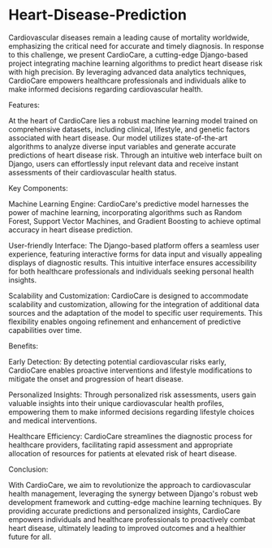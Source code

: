 # Heart-Disease-Prediction
Cardiovascular diseases remain a leading cause of mortality worldwide, emphasizing the critical need for accurate and timely diagnosis. In response to this challenge, we present CardioCare, a cutting-edge Django-based project integrating machine learning algorithms to predict heart disease risk with high precision. By leveraging advanced data analytics techniques, CardioCare empowers healthcare professionals and individuals alike to make informed decisions regarding cardiovascular health.


Features:

At the heart of CardioCare lies a robust machine learning model trained on comprehensive datasets, including clinical, lifestyle, and genetic factors associated with heart disease. Our model utilizes state-of-the-art algorithms to analyze diverse input variables and generate accurate predictions of heart disease risk. Through an intuitive web interface built on Django, users can effortlessly input relevant data and receive instant assessments of their cardiovascular health status.


Key Components:

Machine Learning Engine: CardioCare's predictive model harnesses the power of machine learning, incorporating algorithms such as Random Forest, Support Vector Machines, and Gradient Boosting to achieve optimal accuracy in heart disease prediction.

User-friendly Interface: The Django-based platform offers a seamless user experience, featuring interactive forms for data input and visually appealing displays of diagnostic results. This intuitive interface ensures accessibility for both healthcare professionals and individuals seeking personal health insights.

Scalability and Customization: CardioCare is designed to accommodate scalability and customization, allowing for the integration of additional data sources and the adaptation of the model to specific user requirements. This flexibility enables ongoing refinement and enhancement of predictive capabilities over time.


Benefits:

Early Detection: By detecting potential cardiovascular risks early, CardioCare enables proactive interventions and lifestyle modifications to mitigate the onset and progression of heart disease.

Personalized Insights: Through personalized risk assessments, users gain valuable insights into their unique cardiovascular health profiles, empowering them to make informed decisions regarding lifestyle choices and medical interventions.

Healthcare Efficiency: CardioCare streamlines the diagnostic process for healthcare providers, facilitating rapid assessment and appropriate allocation of resources for patients at elevated risk of heart disease.


Conclusion:

With CardioCare, we aim to revolutionize the approach to cardiovascular health management, leveraging the synergy between Django's robust web development framework and cutting-edge machine learning techniques. By providing accurate predictions and personalized insights, CardioCare empowers individuals and healthcare professionals to proactively combat heart disease, ultimately leading to improved outcomes and a healthier future for all.
